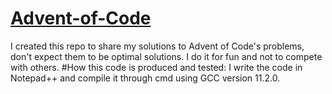 # [Advent-of-Code](https://adventofcode.com/)
I created this repo to share my solutions to Advent of Code's problems, don't expect them to be optimal solutions. I do it for fun and not to compete with others.
#How this code is produced and tested:
I write the code in Notepad++ and compile it through cmd using GCC version 11.2.0.
